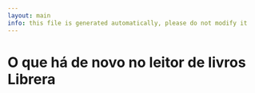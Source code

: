 ```yaml
---
layout: main
info: this file is generated automatically, please do not modify it
---
```


# O que há de novo no leitor de livros Librera

    
